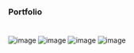 ### Portfolio
#

![image](https://github.com/user-attachments/assets/1236013c-206c-4eda-a258-59b496852724)
![image](https://github.com/user-attachments/assets/5099166a-6930-4a5f-96fd-2da32d87903f)
![image](https://github.com/user-attachments/assets/10a1b482-e14e-4546-91c6-2cf20513dbe7)
![image](https://github.com/user-attachments/assets/d463a17e-52c3-45bf-ac47-8dd70a13b5f5)




